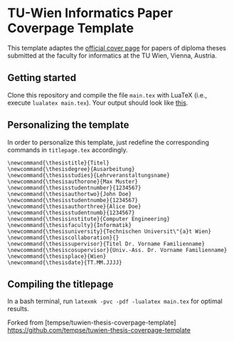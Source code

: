 # TU-Wien Informatics Paper Coverpage Template

This template adaptes the [official cover page](https://informatics.tuwien.ac.at/template-master-thesis-frontispiece-example.pdf) for papers of diploma theses submitted at the faculty for informatics at the TU Wien, Vienna, Austria.

## Getting started

Clone this repository and compile the file `main.tex` with LuaTeX (i.e., execute `lualatex main.tex`). Your output should look like [this](main.pdf).

## Personalizing the template

In order to personalize this template, just redefine the corresponding commands in `titlepage.tex` accordingly.
```
\newcommand{\thesistitle}{Titel}
\newcommand{\thesisdegree}{Ausarbeitung}
\newcommand{\thesisstudies}{Lehrveranstaltungsname}
\newcommand{\thesisauthorone}{Max Muster}
\newcommand{\thesisstudentnumber}{1234567}
\newcommand{\thesisauthortwo}{John Doe}
\newcommand{\thesisstudentnumbe}{1234567}
\newcommand{\thesisauthorthree}{Alice Doe}
\newcommand{\thesisstudentnumb}{1234567}
\newcommand{\thesisinstitute}{Computer Engineering}
\newcommand{\thesisfaculty}{Informatik}
\newcommand{\thesisuniversity}{Technischen Universit\"{a}t Wien}
\newcommand{\thesiscollaboration}{}
\newcommand{\thesissupervisor}{Titel Dr. Vorname Familienname}
\newcommand{\thesiscosupervisor}{Univ.-Ass. Dr. Vorname Familienname}
\newcommand{\thesisplace}{Wien}
\newcommand{\thesisdate}{TT.MM.JJJJ}
```

## Compiling the titlepage

In a bash terminal, run `latexmk -pvc -pdf -lualatex main.tex` for optimal results.

Forked from [tempse/tuwien-thesis-coverpage-template] https://github.com/tempse/tuwien-thesis-coverpage-template
